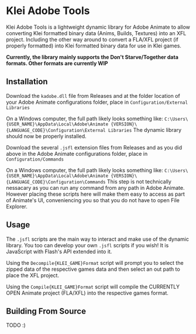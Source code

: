 # Klei Adobe Tools

Klei Adobe Tools is a lightweight dynamic library for Adobe Animate to allow converting Klei formatted binary data (Anims, Builds, Textures) into an XFL project. Including the other way around to convert a FLA/XFL project (if properly formatted) into Klei formatted binary data for use in Klei games.

**Currently, the library mainly supports the Don't Starve/Together data formats. Other formats are currently WIP**

## Installation

Download the `kadobe.dll` file from Releases and at the folder location of your Adobe Animate configurations folder, place in `Configuration/External Libraries`

On a Windows computer, the full path likely looks something like:
```C:\Users\{USER_NAME}\AppData\Local\Adobe\Animate {VERSION}\{LANGUAGE_CODE}\Configuration\External Libraries```
The dynamic library should now be properly installed.

Download the several `.jsfl` extension files from Releases and as you did above in the Adobe Animate configurations folder, place in `Configuration/Commands`

On a Windows computer, the full path likely looks something like:
```C:\Users\{USER_NAME}\AppData\Local\Adobe\Animate {VERSION}\{LANGUAGE_CODE}\Configuration\Commands```
This step is not technically nessacary as you can run any command from any path in Adobe Animate. However placing these scripts here will make them easy to access as part of Animate's UI, conveniencing you so that you do not have to open File Explorer.

## Usage

The `.jsfl` scripts are the main way to interact and make use of the dynamic library. You too can develop your own `.jsfl` scripts if you wish! It is JavaScript with Flash's API extended into it.

Using the `Decompile{KLEI_GAME}Format` script will prompt you to select the zipped data of the respective games data and then select an out path to place the XFL project.

Using the `Compile{KLEI_GAME}Format` script will compile the CURRENTLY OPEN Animate project (FLA/XFL) into the respective games format.

## Building From Source

TODO :)
